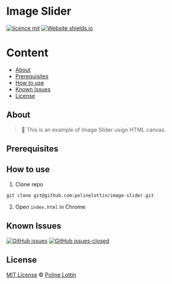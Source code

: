 # Image Slider

[![licence mit](https://img.shields.io/badge/licence-MIT-blue.svg)](https://github.com/polinelottin/image-slider/blob/add-license-1/LICENSE.md)
[![Website shields.io](https://img.shields.io/website-up-down-green-red/http/shields.io.svg)](image-slider-silk.vercel.app)

Content
=================
<!--ts-->
   * [About](#About)
   * [Prerequisites](#Prerequisites)
   * [How to use](#How-to-use)
   * [Known Issues](#Known-Issues)
   * [License](#License)
<!--te-->

## About
> :rocket: This is an example of Image Slider usign HTML canvas.
## Prerequisites


## How to use 

1. Clone repo
```
git clone git@github.com:polinelottin/image-slider.git
```

2. Open `index.html` in Chrome

## Known Issues
[![GitHub issues](https://img.shields.io/github/issues/polinelottin/image-slider.svg)](https://github.com/polinelottin/image-slider/issues)
[![GitHub issues-closed](https://img.shields.io/github/issues-closed/polinelottin/image-slider.svg)](https://github.com/polinelottin/image-slider/issues?q=is%3Aissue+is%3Aclosed)


## License
[MIT License](https://github.com/polinelottin/image-slider/blob/add-license-1/LICENSE.md) © [Poline Lottin](mailto:lottinp@gmail.com)